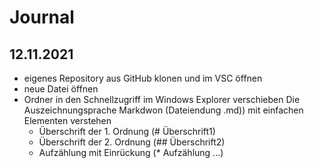 # Journal 

## 12.11.2021
* eigenes Repository aus GitHub klonen und im VSC öffnen
* neue Datei öffnen
* Ordner in den Schnellzugriff im Windows Explorer verschieben
Die Auszeichnungsprache Markdwon (Dateiendung .md)) mit einfachen Elementen verstehen
    * Überschrift der 1. Ordnung (# Überschrift1)
    * Überschrift der 2. Ordnung (## Überschrift2)
    * Aufzählung mit Einrückung (* Aufzählung ...)
